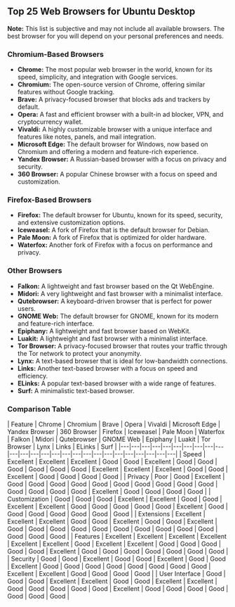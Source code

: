 ## Top 25 Web Browsers for Ubuntu Desktop

**Note:** This list is subjective and may not include all available browsers. The best browser for you will depend on your personal preferences and needs.

### Chromium-Based Browsers

* **Chrome:** The most popular web browser in the world, known for its speed, simplicity, and integration with Google services.
* **Chromium:** The open-source version of Chrome, offering similar features without Google tracking.
* **Brave:** A privacy-focused browser that blocks ads and trackers by default.
* **Opera:** A fast and efficient browser with a built-in ad blocker, VPN, and cryptocurrency wallet.
* **Vivaldi:** A highly customizable browser with a unique interface and features like notes, panels, and mail integration.
* **Microsoft Edge:** The default browser for Windows, now based on Chromium and offering a modern and feature-rich experience.
* **Yandex Browser:** A Russian-based browser with a focus on privacy and security.
* **360 Browser:** A popular Chinese browser with a focus on speed and customization.

### Firefox-Based Browsers

* **Firefox:** The default browser for Ubuntu, known for its speed, security, and extensive customization options.
* **Iceweasel:** A fork of Firefox that is the default browser for Debian.
* **Pale Moon:** A fork of Firefox that is optimized for older hardware.
* **Waterfox:** Another fork of Firefox with a focus on performance and privacy.

### Other Browsers

* **Falkon:** A lightweight and fast browser based on the Qt WebEngine.
* **Midori:** A very lightweight and fast browser with a minimalist interface.
* **Qutebrowser:** A keyboard-driven browser that is perfect for power users.
* **GNOME Web:** The default browser for GNOME, known for its modern and feature-rich interface.
* **Epiphany:** A lightweight and fast browser based on WebKit.
* **Luakit:** A lightweight and fast browser with a minimalist interface.
* **Tor Browser:** A privacy-focused browser that routes your traffic through the Tor network to protect your anonymity.
* **Lynx:** A text-based browser that is ideal for low-bandwidth connections.
* **Links:** Another text-based browser with a focus on speed and efficiency.
* **ELinks:** A popular text-based browser with a wide range of features.
* **Surf:** A minimalistic text-based browser.

### Comparison Table

| Feature | Chrome | Chromium | Brave | Opera | Vivaldi | Microsoft Edge | Yandex Browser | 360 Browser | Firefox | Iceweasel | Pale Moon | Waterfox | Falkon | Midori | Qutebrowser | GNOME Web | Epiphany | Luakit | Tor Browser | Lynx | Links | ELinks | Surf |
|---|---|---|---|---|---|---|---|---|---|---|---|---|---|---|---|---|---|---|---|---|---|---|---|---|---|
| Speed | Excellent | Excellent | Excellent | Good | Good | Excellent | Good | Good | Good | Good | Good | Good | Excellent | Excellent | Excellent | Good | Good | Excellent | Good | Good | Good | Good |
| Privacy | Poor | Good | Excellent | Good | Good | Good | Good | Good | Good | Good | Good | Good | Good | Good | Good | Good | Good | Excellent | Good | Good | Good | Good |
| Customization | Good | Good | Good | Excellent | Excellent | Good | Good | Excellent | Excellent | Good | Good | Good | Good | Good | Excellent | Good | Good | Good | Good | Good | Good | Good |
| Extensions | Excellent | Excellent | Excellent | Good | Good | Excellent | Good | Good | Excellent | Good | Good | Good | Good | Good | Good | Good | Good | Good | Good | Good | Good | Good |
| Features | Excellent | Excellent | Excellent | Excellent | Excellent | Excellent | Good | Excellent | Excellent | Good | Good | Good | Good | Good | Excellent | Good | Good | Good | Good | Good | Good | Good |
| Security | Good | Good | Excellent | Good | Good | Excellent | Good | Good | Excellent | Good | Good | Good | Good | Good | Good | Good | Good | Excellent | Excellent | Good | Good | Good | Good |
| User Interface | Good | Good | Good | Excellent | Excellent | Good | Good | Excellent | Excellent | Good | Good | Good | Good | Good | Excellent | Good | Good | Good | Good | Good | Good | Good |
